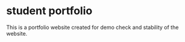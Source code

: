 # student portfolio 
This is a portfolio website created for demo check and stability of the website.

